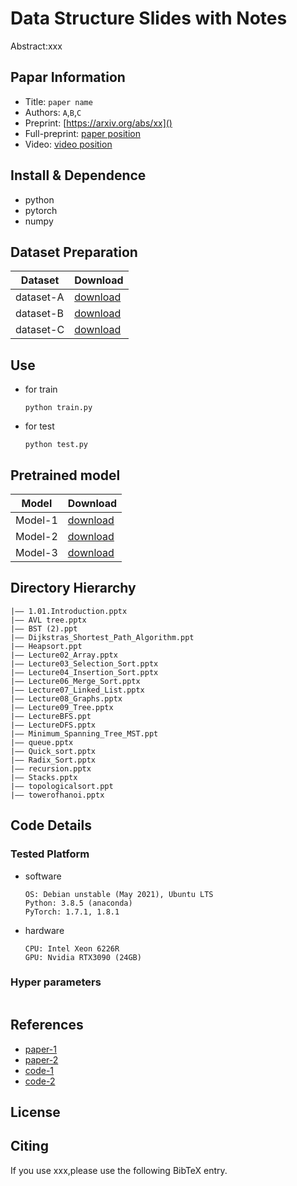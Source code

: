 Data Structure Slides with Notes
===
Abstract:xxx
## Papar Information
- Title:  `paper name`
- Authors:  `A`,`B`,`C`
- Preprint: [https://arxiv.org/abs/xx]()
- Full-preprint: [paper position]()
- Video: [video position]()

## Install & Dependence
- python
- pytorch
- numpy

## Dataset Preparation
| Dataset | Download |
| ---     | ---   |
| dataset-A | [download]() |
| dataset-B | [download]() |
| dataset-C | [download]() |

## Use
- for train
  ```
  python train.py
  ```
- for test
  ```
  python test.py
  ```
## Pretrained model
| Model | Download |
| ---     | ---   |
| Model-1 | [download]() |
| Model-2 | [download]() |
| Model-3 | [download]() |


## Directory Hierarchy
```
|—— 1.01.Introduction.pptx
|—— AVL tree.pptx
|—— BST (2).ppt
|—— Dijkstras_Shortest_Path_Algorithm.ppt
|—— Heapsort.ppt
|—— Lecture02_Array.pptx
|—— Lecture03_Selection_Sort.pptx
|—— Lecture04_Insertion_Sort.pptx
|—— Lecture06_Merge_Sort.pptx
|—— Lecture07_Linked_List.pptx
|—— Lecture08_Graphs.pptx
|—— Lecture09_Tree.pptx
|—— LectureBFS.ppt
|—— LectureDFS.pptx
|—— Minimum_Spanning_Tree_MST.ppt
|—— queue.pptx
|—— Quick_sort.pptx
|—— Radix_Sort.pptx
|—— recursion.pptx
|—— Stacks.pptx
|—— topologicalsort.ppt
|—— towerofhanoi.pptx
```
## Code Details
### Tested Platform
- software
  ```
  OS: Debian unstable (May 2021), Ubuntu LTS
  Python: 3.8.5 (anaconda)
  PyTorch: 1.7.1, 1.8.1
  ```
- hardware
  ```
  CPU: Intel Xeon 6226R
  GPU: Nvidia RTX3090 (24GB)
  ```
### Hyper parameters
```
```
## References
- [paper-1]()
- [paper-2]()
- [code-1](https://github.com/PankajMahanto)
- [code-2](https://github.com/PankajMahanto)
  
## License

## Citing
If you use xxx,please use the following BibTeX entry.
```
```
